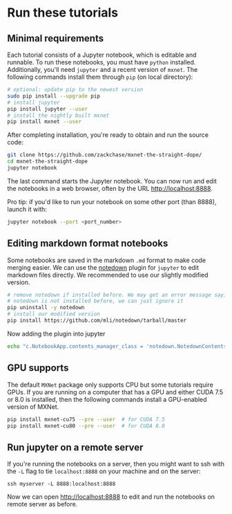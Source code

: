# Run these tutorials

## Minimal requirements
Each tutorial consists of a Jupyter notebook, which is editable and
runnable. To run these notebooks, you must have `python` installed.
Additionally, you'll need `jupyter` and a recent version of `mxnet`.
The following commands install them through `pip` (on local directory):

```bash
# optional: update pip to the newest version
sudo pip install --upgrade pip
# install jupyter
pip install jupyter --user
# install the nightly built mxnet
pip install mxnet --user
```

After completing installation, you're ready to obtain and run the source code:

```bash
git clone https://github.com/zackchase/mxnet-the-straight-dope/
cd mxnet-the-straight-dope
jupyter notebook
```

The last command starts the Jupyter notebook. You can now run and edit the
notebooks in a web browser, often by the URL [http://localhost:8888](http://localhost:8888).

Pro tip: if you'd like to run your notebook on some other port (than 8888),
launch it with:

```bash
jupyter notebook --port <port_number>
```

## Editing markdown format notebooks

Some notebooks are saved in the markdown `.md` format to make code merging
easier. We can use the [notedown](https://github.com/mli/notedown) plugin
for `jupyter` to edit markdown files directly. We recommended to use our
slightly modified version.

```bash
# remove notedown if installed before. We may get an error message saying that
# notedown is not installed before, we can just ignore it
pip uninstall -y notedown
# install our modified version
pip install https://github.com/mli/notedown/tarball/master
```

Now adding the plugin into jupyter

```bash
echo "c.NotebookApp.contents_manager_class = 'notedown.NotedownContentsManager'" >>~/.jupyter/jupyter_notebook_config.py
```

## GPU supports

The default `MXNet` package only supports CPU but some tutorials require
GPUs. If you are running on a computer that has a GPU and either CUDA 7.5
or 8.0 is installed, then the following commands install a GPU-enabled
version of MXNet.

```bash
pip install mxnet-cu75 --pre --user  # for CUDA 7.5
pip install mxnet-cu80 --pre --user  # for CUDA 8.0
```

## Run jupyter on a remote server

If you're running the notebooks on a server,
then you might want to ssh with the `-L` flag to tie `localhost:8888`
on your machine and on the server:

```
ssh myserver -L 8888:localhost:8888
```

Now we can open [http://localhost:8888](http://localhost:8888) to edit and run the notebooks on remote
server as before.
